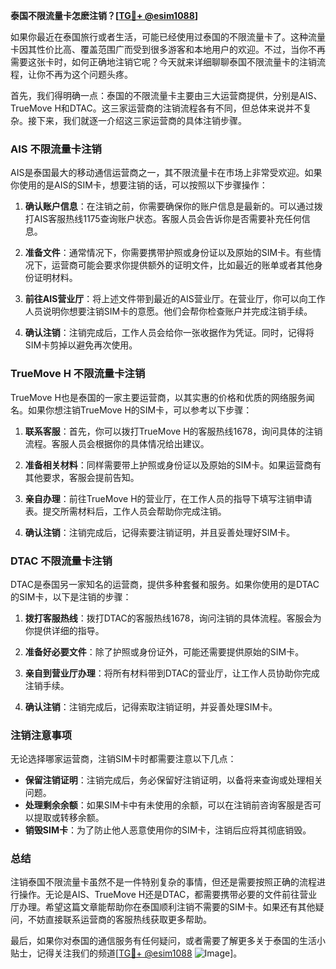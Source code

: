 **泰国不限流量卡怎麽注销？[[TG💪+ @esim1088](https://t.me/s/esim1088)]**

如果你最近在泰国旅行或者生活，可能已经使用过泰国的不限流量卡了。这种流量卡因其性价比高、覆盖范围广而受到很多游客和本地用户的欢迎。不过，当你不再需要这张卡时，如何正确地注销它呢？今天就来详细聊聊泰国不限流量卡的注销流程，让你不再为这个问题头疼。

首先，我们得明确一点：泰国的不限流量卡主要由三大运营商提供，分别是AIS、TrueMove H和DTAC。这三家运营商的注销流程各有不同，但总体来说并不复杂。接下来，我们就逐一介绍这三家运营商的具体注销步骤。

### AIS 不限流量卡注销

AIS是泰国最大的移动通信运营商之一，其不限流量卡在市场上非常受欢迎。如果你使用的是AIS的SIM卡，想要注销的话，可以按照以下步骤操作：

1. **确认账户信息**：在注销之前，你需要确保你的账户信息是最新的。可以通过拨打AIS客服热线1175查询账户状态。客服人员会告诉你是否需要补充任何信息。

2. **准备文件**：通常情况下，你需要携带护照或身份证以及原始的SIM卡。有些情况下，运营商可能会要求你提供额外的证明文件，比如最近的账单或者其他身份证明材料。

3. **前往AIS营业厅**：将上述文件带到最近的AIS营业厅。在营业厅，你可以向工作人员说明你想要注销SIM卡的意愿。他们会帮你检查账户并完成注销手续。

4. **确认注销**：注销完成后，工作人员会给你一张收据作为凭证。同时，记得将SIM卡剪掉以避免再次使用。

### TrueMove H 不限流量卡注销

TrueMove H也是泰国的一家主要运营商，以其实惠的价格和优质的网络服务闻名。如果你想注销TrueMove H的SIM卡，可以参考以下步骤：

1. **联系客服**：首先，你可以拨打TrueMove H的客服热线1678，询问具体的注销流程。客服人员会根据你的具体情况给出建议。

2. **准备相关材料**：同样需要带上护照或身份证以及原始的SIM卡。如果运营商有其他要求，客服会提前告知。

3. **亲自办理**：前往TrueMove H的营业厅，在工作人员的指导下填写注销申请表。提交所需材料后，工作人员会帮助你完成注销。

4. **确认注销**：注销完成后，记得索要注销证明，并且妥善处理好SIM卡。

### DTAC 不限流量卡注销

DTAC是泰国另一家知名的运营商，提供多种套餐和服务。如果你使用的是DTAC的SIM卡，以下是注销的步骤：

1. **拨打客服热线**：拨打DTAC的客服热线1678，询问注销的具体流程。客服会为你提供详细的指导。

2. **准备好必要文件**：除了护照或身份证外，可能还需要提供原始的SIM卡。

3. **亲自到营业厅办理**：将所有材料带到DTAC的营业厅，让工作人员协助你完成注销手续。

4. **确认注销**：注销完成后，记得索取注销证明，并妥善处理SIM卡。

### 注销注意事项

无论选择哪家运营商，注销SIM卡时都需要注意以下几点：

- **保留注销证明**：注销完成后，务必保留好注销证明，以备将来查询或处理相关问题。
- **处理剩余余额**：如果SIM卡中有未使用的余额，可以在注销前咨询客服是否可以提取或转移余额。
- **销毁SIM卡**：为了防止他人恶意使用你的SIM卡，注销后应将其彻底销毁。

### 总结

注销泰国不限流量卡虽然不是一件特别复杂的事情，但还是需要按照正确的流程进行操作。无论是AIS、TrueMove H还是DTAC，都需要携带必要的文件前往营业厅办理。希望这篇文章能帮助你在泰国顺利注销不需要的SIM卡。如果还有其他疑问，不妨直接联系运营商的客服热线获取更多帮助。

最后，如果你对泰国的通信服务有任何疑问，或者需要了解更多关于泰国的生活小贴士，记得关注我们的频道[[TG💪+ @esim1088](https://t.me/s/esim1088) ![Image](https://i.postimg.cc/4NQfJmqS/Snipaste-2025-05-13-00-14-12.png)]。